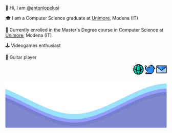 <p>   👋 Hi, I am  <a href="https://github.com/antoniopelusi">@antoniopelusi</a></p>

<p>   🎓 I am a Computer Science graduate at <a href="https://www.unimore.it/">Unimore</a>, Modena (IT)</p>

<p>   🌱 Currently enrolled in the Master's Degree course in Computer Science at <a href="https://www.unimore.it/">Unimore</a>, Modena (IT)</p>

<p>   🕹️ Videogames enthusiast</p>

<p>   🎸 Guitar player</p>

<p align="right">
<a href= "https://www.antoniopelusi.com"><img src="/resources/website.png"/></a>
<a href= "https://twitter.com/antopelusi"><img src="/resources/twitter.png"/></a>
<a href= "mailto:antoniopelusi2000@gmail.com"><img src="/resources/email.png"/></a>
</p>

<img src="/resources/waves.svg" width="100%" height="150">
